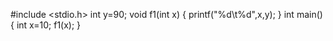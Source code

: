 #include <stdio.h>
int y=90;
void f1(int x)
{
    printf("%d\t%d",x,y);
}
int main()
{
    int x=10;
    f1(x);
}
